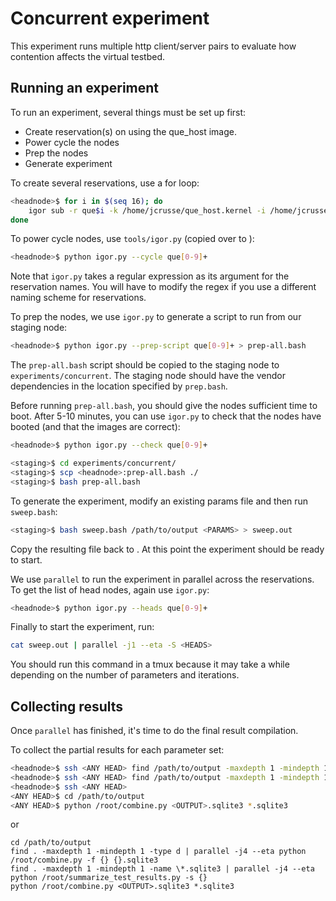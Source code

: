 # Concurrent experiment

This experiment runs multiple http client/server pairs to evaluate how
contention affects the virtual testbed.

## Running an experiment

To run an experiment, several things must be set up first:

 * Create reservation(s) on using the que_host image.
 * Power cycle the nodes
 * Prep the nodes
 * Generate experiment

To create several reservations, use a for loop:

```bash
<headnode>$ for i in $(seq 16); do
    igor sub -r que$i -k /home/jcrusse/que_host.kernel -i /home/jcrusse/que_host.initrd -n 3 -t 7d
done
```

To power cycle nodes, use `tools/igor.py` (copied over to <headnode>):

```bash
<headnode>$ python igor.py --cycle que[0-9]+
```

Note that `igor.py` takes a regular expression as its argument for the
reservation names. You will have to modify the regex if you use a different
naming scheme for reservations.

To prep the nodes, we use `igor.py` to generate a script to run from our
staging node:

```bash
<headnode>$ python igor.py --prep-script que[0-9]+ > prep-all.bash
```

The `prep-all.bash` script should be copied to the staging node to
`experiments/concurrent`. The staging node should have the vendor
dependencies in the location specified by `prep.bash`.

Before running `prep-all.bash`, you should give the nodes sufficient time to
boot. After 5-10 minutes, you can use `igor.py` to check that the nodes have
booted (and that the images are correct):

```bash
<headnode>$ python igor.py --check que[0-9]+
```

```bash
<staging>$ cd experiments/concurrent/
<staging>$ scp <headnode>:prep-all.bash ./
<staging>$ bash prep-all.bash
```

To generate the experiment, modify an existing params file and then run
`sweep.bash`:

```bash
<staging>$ bash sweep.bash /path/to/output <PARAMS> > sweep.out
```

Copy the resulting file back to <headnode>. At this point the experiment should
be ready to start.

We use `parallel` to run the experiment in parallel across the reservations. To
get the list of head nodes, again use `igor.py`:

```bash
<headnode>$ python igor.py --heads que[0-9]+
```

Finally to start the experiment, run:

```bash
cat sweep.out | parallel -j1 --eta -S <HEADS>
```

You should run this command in a tmux because it may take a while depending on
the number of parameters and iterations.

## Collecting results

Once `parallel` has finished, it's time to do the final result compilation.

To collect the partial results for each parameter set:

```bash
<headnode>$ ssh <ANY HEAD> find /path/to/output -maxdepth 1 -mindepth 1 -type d | parallel -j4 --eta -S <HEADS> python /root/combine.py -f {} {}.sqlite3
<headnode>$ ssh <ANY HEAD> find /path/to/output -maxdepth 1 -mindepth 1 -name \\*.sqlite3 | parallel -j4 --eta -S <HEADS> python /root/summarize_test_results.py -s {}
<headnode>$ ssh <ANY HEAD>
<ANY HEAD>$ cd /path/to/output
<ANY HEAD>$ python /root/combine.py <OUTPUT>.sqlite3 *.sqlite3
```

or

```
cd /path/to/output
find . -maxdepth 1 -mindepth 1 -type d | parallel -j4 --eta python /root/combine.py -f {} {}.sqlite3
find . -maxdepth 1 -mindepth 1 -name \*.sqlite3 | parallel -j4 --eta python /root/summarize_test_results.py -s {}
python /root/combine.py <OUTPUT>.sqlite3 *.sqlite3
```
